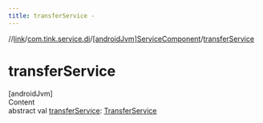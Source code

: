 ```yaml
---
title: transferService -
---
```

//[link](../../index.md)/[com.tink.service.di](../index.md)/[[androidJvm]ServiceComponent](index.md)/[transferService](transfer-service.md)



# transferService  
[androidJvm]  
Content  
abstract val [transferService](transfer-service.md): [TransferService](../../com.tink.service.transfer/[android-jvm]-transfer-service/index.md)  



